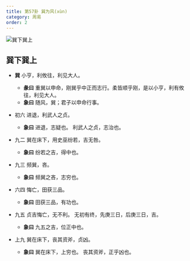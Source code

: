 ```yaml
---
title: 第57卦 巽为风(xùn)
category: 周易
order: 2
---
```


![巽下巽上](https://upload.wikimedia.org/wikipedia/commons/9/9d/Yijing-57.png)

## 巽下巽上

* **巽** 小亨，利攸往，利见大人。
  * **彖曰** 重巽以申命，刚巽乎中正而志行。柔皆顺乎刚，是以小亨，利有攸 往，利见大人。
  * **象曰** 随风，巽；君子以申命行事。

* 初六 进退，利武人之贞。
  * **象曰** 进退，志疑也。 利武人之贞，志治也。

* 九二 巽在床下，用史巫纷若，吉无咎。
  * **象曰** 纷若之吉，得中也。

* 九三 频巽，吝。
  * **象曰** 频巽之吝，志穷也。

* 六四 悔亡，田获三品。
  * **象曰** 田获三品，有功也。

* 九五 贞吉悔亡，无不利。 无初有终，先庚三日，后庚三日，吉。
  * **象曰** 九五之吉，位正中也。

* 上九 巽在床下，丧其资斧，贞凶。
  * **象曰** 巽在床下，上穷也。 丧其资斧，正乎凶也。
